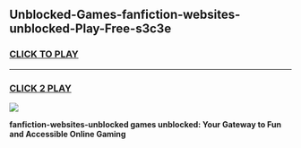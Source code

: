 
## Unblocked-Games-fanfiction-websites-unblocked-Play-Free-s3c3e
<h3>
<a href="https://premium76.site?title=fanfiction-websites-unblocked&ref=21A">CLICK TO PLAY</a></h3>
<hr>

<h3>
<a href="https://premium76.site?title=fanfiction-websites-unblocked&ref=21A">CLICK 2 PLAY</a>
  
</h3>

<a href="https://premium76.site?title=fanfiction-websites-unblocked&ref=21A"><img src="https://clearcache.store/games.png"></a>


**fanfiction-websites-unblocked games unblocked: Your Gateway to Fun and Accessible Online Gaming**
